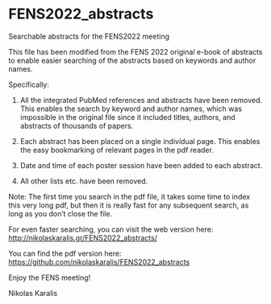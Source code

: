 # FENS2022_abstracts
Searchable abstracts for the FENS2022 meeting

This file has been modified from the FENS 2022 original e-book of abstracts to enable easier searching of the abstracts based on keywords and author names.

Specifically:

1. All the integrated PubMed references and abstracts have been removed.
This enables the search by keyword and author names, which was impossible in the original file since it included titles, authors, and abstracts of thousands of papers.

2. Each abstract has been placed on a single individual page.
This enables the easy bookmarking of relevant pages in the pdf reader.

3. Date and time of each poster session have been added to each abstract.

4. All other lists etc. have been removed.

Note: The first time you search in the pdf file, it takes some time to index this very long pdf, but then it is really fast for any subsequent search, as long as you don’t close the file.

For even faster searching, you can visit the web version here: http://nikolaskaralis.gr/FENS2022_abstracts/

You can find the pdf version here: https://github.com/nikolaskaralis/FENS2022_abstracts

Enjoy the FENS meeting! 

Nikolas Karalis
